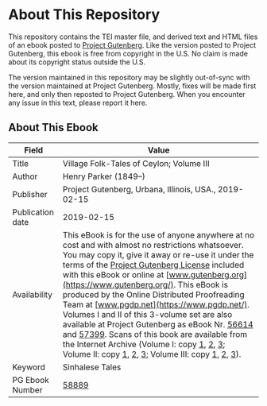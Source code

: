 # About This Repository

This repository contains the TEI master file, and derived text and HTML files of an ebook posted to [Project Gutenberg](https://www.gutenberg.org/). Like the version posted to Project Gutenberg, this ebook is free from copyright in the U.S. No claim is made about its copyright status outside the U.S.

The version maintained in this repository may be slightly out-of-sync with the version maintained at Project Gutenberg. Mostly, fixes will be made first here, and only then reposted to Project Gutenberg. When you encounter any issue in this text, please report it here.

## About This Ebook

| Field | Value |
| ----- | ----- |
| Title | Village Folk-Tales of Ceylon; Volume III |
| Author | Henry Parker (1849–) |
| Publisher | Project Gutenberg, Urbana, Illinois, USA., 2019-02-15 |
| Publication date | 2019-02-15 |
| Availability | This eBook is for the use of anyone anywhere at no cost and with almost no restrictions whatsoever. You may copy it, give it away or re-use it under the terms of the [Project Gutenberg License](https://www.gutenberg.org/license) included with this eBook or online at [www.gutenberg.org](https://www.gutenberg.org/). This eBook is produced by the Online Distributed Proofreading Team at [www.pgdp.net](https://www.pgdp.net/). Volumes I and II of this 3-volume set are also available at Project Gutenberg as eBook Nr. [56614](https://www.gutenberg.org/ebooks/56614) and [57399](https://www.gutenberg.org/ebooks/57399). Scans of this book are available from the Internet Archive (Volume I: copy [1](https://archive.org/details/cu31924070625805), [2](https://archive.org/details/VillageFolk-talesOfCeylonV.1), [3](https://archive.org/details/in.ernet.dli.2015.506872); Volume II: copy [1](https://archive.org/details/cu31924070625821), [2](https://archive.org/details/VillageFolk-talesOfCeylonV.2), [3](https://archive.org/details/in.ernet.dli.2015.506873); Volume III: copy [1](https://archive.org/details/cu31924070625813), [2](https://archive.org/details/VillageFolk-talesOfCeylonV.3), [3](https://archive.org/details/in.ernet.dli.2015.506874)). |
| Keyword | Sinhalese Tales |
| PG Ebook Number | [58889](https://www.gutenberg.org/ebooks/58889) |
